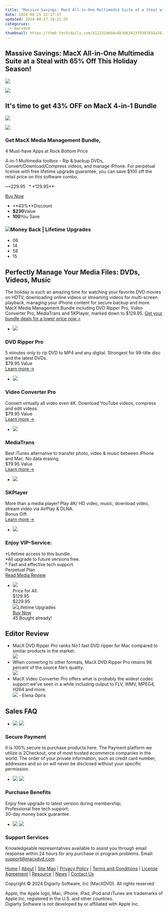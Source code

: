 ```yaml
---
title: "Massive Savings: MacX All-in-One Multimedia Suite at a Steal with 65%% Off This Holiday Season!"
date: 2024-08-25 22:17:57
updated: 2024-08-27 10:21:55
categories:
  - macxdvd
thumbnail: https://thmb.techidaily.com/b122329db8c6b3d63423f9307655a76116968c0c0abe05f97a8832ce02d38917.jpg
---
```


## Massive Savings: MacX All-in-One Multimedia Suite at a Steal with 65% Off This Holiday Season!

[![](https://www.macxdvd.com/special-offer/image-style/pack-deals/logo.png)](https://tools.techidaily.com/macxdvd/products/) 

![](https://www.macxdvd.com/special-offer/image-style/11th-anni/text.png)

## It's time to get 43% OFF on MacX 4-in-1 Bundle

![](https://www.macxdvd.com/special-offer/image-style/11th-anni/t.png)

![](https://www.macxdvd.com/special-offer/image-style/spring-2021/box-img.png)

### Get MacX Media Management Bundle,   
 4 Must-have Apps at Rock Bottom Price

4-in-1 Multimedia toolbox - Rip & backup DVDs, Convert/Download/Compress videos, and manage iPhone. For perpetual license with free lifetime upgrade guarantee, you can save $100 off the retail price on this software combo.

~~$229.95~~ **$129.95**

[Buy Now](https://estore.macxdvd.com/order/checkout.php?PRODS=37061377&CARD=2&QTY=1&CART=1&SHORT_FORM=1&COUPON=BUNDLEM50OFF&ORDERSTYLE=nLWsnpXPnHU%3D&DESIGN_TYPE=2&HIDEC=0&AFFILIATE=108875) 
* **43%**Discount
* **$230**Value
* **100**You Save

### ![](https://www.macxdvd.com/special-offer/image-style/11th-anni/30day-icon.png)Money Back | Lifetime Upgrades

* 06
* 14
* 58
* 15



## Perfectly Manage Your Media Files: DVDs, Videos, Music

The holiday is such an amazing time for watching your favorite DVD movies on HDTV, downloading online videos or streaming videos for multi-screen playback, managing your iPhone content for secure backup and more. MacX Media Management Bundle including DVD Ripper Pro, Video Converter Pro, MediaTrans and 5KPlayer, marked down to $129.95\. [Get your bundle deals for a lower price now >](https://estore.macxdvd.com/order/checkout.php?PRODS=37061377&CARD=2&QTY=1&CART=1&SHORT_FORM=1&COUPON=BUNDLEM50OFF&ORDERSTYLE=nLWsnpXPnHU%3D&DESIGN_TYPE=2&HIDEC=0&AFFILIATE=108875)

* ![](https://www.macxdvd.com/special-offer/image-style/pack-deals/product-icon1.png)  
### DVD Ripper Pro  
5 minutes only to rip DVD to MP4 and any digital. Strongest for 99-title disc and the latest DVDs.  
$79.95 Value  
[Learn more →](https://tools.techidaily.com/macxdvd/products/)
* ![](https://www.macxdvd.com/special-offer/image-style/pack-deals/product-icon2.png)  
### Video Converter Pro  
Convert virtually all video even 4K. Download YouTube videos, compress and edit videos.  
$79.95 Value  
[Learn more →](https://tools.techidaily.com/macxdvd/products/)
* ![](https://www.macxdvd.com/special-offer/image-style/pack-deals/product-icon4.png)  
### MediaTrans  
Best iTunes alternative to transfer photo, video & music between iPhone and Mac. No data erasing.  
$79.95 Value  
[Learn more →](https://tools.techidaily.com/macxdvd/products/)
* ![](https://www.macxdvd.com/special-offer/image-style/pack-deals/product-icon5.png)  
### 5KPlayer  
More than a media player! Play 4K/ HD video, music, download video, stream video via AirPlay & DLNA.  
Bonus Gift  
[Learn more →](https://tools.techidaily.com/5kplayer/products/)
* ![](https://www.macxdvd.com/special-offer/image-style/spring-2021/vip.png)  
### Enjoy VIP-Service:  
\*Lifetime access to this bundle.  
\*All upgrade to future versions free.  
\* Fast and effective tech support.  
Perpetual Plan  
[Read Media Review](https://tools.techidaily.com/macxdvd/products/)
* ![](https://www.macxdvd.com/special-offer/image-style/11th-anni/stocks-icon.png)  
Price for All:  
$129.95  
$229.95  
![](https://www.macxdvd.com/special-offer/image-style/pack-deals/yes-icon.png)Lifetime Upgrades  
[Buy Now](https://estore.macxdvd.com/order/checkout.php?PRODS=37061377&CARD=2&QTY=1&CART=1&SHORT_FORM=1&COUPON=BUNDLEM50OFF&ORDERSTYLE=nLWsnpXPnHU%3D&DESIGN_TYPE=2&HIDEC=0&AFFILIATE=108875)  
45 Bought already!


## Editor Review

* MacX DVD Ripper Pro ranks No.1 fast DVD ripper for Mac compared to similar products in the market.  
![](https://www.macxdvd.com/landing/image-style/halloween-2020/review-icon1.png)
* When converting to other formats, MacX DVD Ripper Pro retains 98 percent of the source file’s quality.  
![](https://www.macxdvd.com/landing/image-style/halloween-2020/review-icon2.png)
* MacX Video Converter Pro offers what is probably the widest codec support we've seen in a while including output to FLV, WMV, MPEG4, H264 and more.  
![](https://www.macxdvd.com/landing/image-style/halloween-2020/review-icon3.png) \- Elena Opris



## Sales FAQ

* ![](https://www.macxdvd.com/special-offer/image-style/pack-deals/secure-after-icon.png) ![](https://www.macxdvd.com/special-offer/image-style/pack-deals/secure-before-icon.png)  
### Secure Payment  
It is 100% secure to purchase products here. The Payment platform we utilize is 2Checkout, one of most trusted ecommerce companies in the world. The order of your private information, such as credit card number, addresses and so on will never be disclosed without your specific permission.
* ![](https://www.macxdvd.com/special-offer/image-style/pack-deals/purchase-after-icon.png) ![](https://www.macxdvd.com/special-offer/image-style/pack-deals/purchase-before-icon.png)  
### Purchase Benefits  
Enjoy free upgrade to latest version during membership;  
 Professional free tech support;  
 30-day money back guarantee.
* ![](https://www.macxdvd.com/special-offer/image-style/pack-deals/surpport-after-icon.png) ![](https://www.macxdvd.com/special-offer/image-style/pack-deals/surpport-before-icon.png)  
### Support Services  
Knowledgeable representatives available to assist you through email response within 24 hours for any purchase or program problems. Email: [support@macxdvd.com](https://tools.techidaily.com/macxdvd/products/)


[Home](https://tools.techidaily.com/macxdvd/products/) | [About](https://tools.techidaily.com/macxdvd/products/) | [Site Map](https://tools.techidaily.com/macxdvd/products/) | [Privacy Policy](https://tools.techidaily.com/macxdvd/products/) | [Terms and Conditions](https://tools.techidaily.com/macxdvd/products/) | [License Agreement](https://tools.techidaily.com/macxdvd/products/) | [Resource](https://tools.techidaily.com/macxdvd/products/) | [News](https://tools.techidaily.com/macxdvd/products/) | [Contact Us](https://tools.techidaily.com/macxdvd/products/)

Copyright © 2024 Digiarty Software, Inc (MacXDVD). All rights reserved

Apple, the Apple logo, Mac, iPhone, iPad, iPod and iTunes are trademarks of Apple Inc, registered in the U.S. and other countries.  
Digiarty Software is not developed by or affiliated with Apple Inc.

<ins class="adsbygoogle"
     style="display:block"
     data-ad-format="autorelaxed"
     data-ad-client="ca-pub-7571918770474297"
     data-ad-slot="1223367746"></ins>



<ins class="adsbygoogle"
     style="display:block"
     data-ad-client="ca-pub-7571918770474297"
     data-ad-slot="8358498916"
     data-ad-format="auto"
     data-full-width-responsive="true"></ins>
